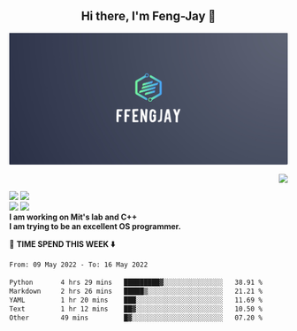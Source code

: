 <h2 align="center"> Hi there, I'm Feng-Jay 👋 </h2>  

![](https://github.com/Feng-Jay/DataStruct/blob/master/Image/1.png)  

<img align="right" src="https://github-readme-stats.vercel.app/api?username=Feng-Jay&show_icons=true&icon_color=CE1D2D&text_color=718096&bg_color=ffffff&hide_title=true" />


&emsp;

![](https://visitor-badge.glitch.me/badge?page_id=Feng-Jay.readme)
![](https://img.shields.io/badge/Concentrate-Cpp-blue)  
![](https://img.shields.io/badge/Rust-primer-orange)
![](https://img.shields.io/badge/Target-OS-9cf)  
**I am working on Mit's lab and C++**  
**I am trying to be an excellent OS programmer.**  


📘 **TIME SPEND THIS WEEK ⬇️**
<!--START_SECTION:waka-->

```text
From: 09 May 2022 - To: 16 May 2022

Python       4 hrs 29 mins   █████████▓░░░░░░░░░░░░░░░   38.91 %
Markdown     2 hrs 26 mins   █████▒░░░░░░░░░░░░░░░░░░░   21.21 %
YAML         1 hr 20 mins    ███░░░░░░░░░░░░░░░░░░░░░░   11.69 %
Text         1 hr 12 mins    ██▓░░░░░░░░░░░░░░░░░░░░░░   10.50 %
Other        49 mins         █▓░░░░░░░░░░░░░░░░░░░░░░░   07.20 %
```

<!--END_SECTION:waka-->
